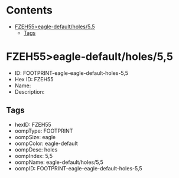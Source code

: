 



Contents
========

* [FZEH55>eagle-default/holes/5,5](#fzeh55eagle-defaultholes55)
	* [Tags](#tags)

# FZEH55>eagle-default/holes/5,5

- ID: FOOTPRINT-eagle-eagle-default-holes-5,5
- Hex ID: FZEH55
- Name: 
- Description: 

## Tags

- hexID: FZEH55
- oompType: FOOTPRINT
- oompSize: eagle
- oompColor: eagle-default
- oompDesc: holes
- oompIndex: 5,5
- oompName: eagle-default/holes/5,5
- oompID: FOOTPRINT-eagle-eagle-default-holes-5,5
